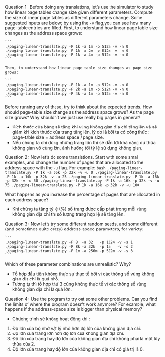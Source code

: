 Question 1 : Before doing any translations, let’s use the simulator to study how linear page tables change size given different parameters. Compute the size of linear page tables as different parameters change. Some suggested inputs are below; by using the `-v` flag,you can see how many page-table entries are filled. First, to understand how linear page table size changes as the address space grows:

    ```
    ./paging-linear-translate.py -P 1k -a 1m -p 512m -v -n 0
    ./paging-linear-translate.py -P 1k -a 2m -p 512m -v -n 0
    ./paging-linear-translate.py -P 1k -a 4m -p 512m -v -n 0
    ```

    Then, to understand how linear page table size changes as page size grows:

    ```
    ./paging-linear-translate.py -P 1k -a 1m -p 512m -v -n 0
    ./paging-linear-translate.py -P 2k -a 1m -p 512m -v -n 0
    ./paging-linear-translate.py -P 4k -a 1m -p 512m -v -n 0
    ```

Before running any of these, try to think about the expected trends. How should page-table size change as the address space grows? As the page size grows? Why shouldn’t we just use really big pages in general?

- Kích thước của bảng sẽ tăng khi vùng không gian địa chỉ tăng lên và sẽ giảm khi kích thước của trang tăng lên, lý do là bởi ta có công thức : page-table size = address space / page size.
- Nếu chúng ta chỉ dùng những trang lớn thì sẽ dẫn tới khả năng dư thừa không gian vô cùng lớn, ảnh hưởng tới tỷ lệ sử dụng không gian. 


Question 2 : Now let’s do some translations. Start with some small examples, and change the number of pages that are allocated to the address space with the `-u` flag. For example:
    ```bash
    ./paging-linear-translate.py -P 1k -a 16k -p 32k -v -u 0
    ./paging-linear-translate.py -P 1k -a 16k -p 32k -v -u 25
    ./paging-linear-translate.py -P 1k -a 16k -p 32k -v -u 50
    ./paging-linear-translate.py -P 1k -a 16k -p 32k -v -u 75
    ./paging-linear-translate.py -P 1k -a 16k -p 32k -v -u 100
    ```
    
What happens as you increase the percentage of pages that are allocated in each address space?

- Khi chúng ta tăng tỷ lệ (%) số trang được cấp phát trong mỗi vùng không gian địa chỉ thì số lượng trang hợp lệ sẽ tăng lên. 

Question 3 : Now let’s try some different random seeds, and some different (and sometimes quite crazy) address-space parameters, for variety:

    ```
    ./paging-linear-translate.py -P 8  -a 32   -p 1024 -v -s 1
    ./paging-linear-translate.py -P 8k -a 32k  -p 1m   -v -s 2
    ./paging-linear-translate.py -P 1m -a 256m -p 512m -v -s 3
    ```

Which of these parameter combinations are unrealistic? Why?
  
- Tổ hợp đầu tiên không thực sự thực tế bởi vì các thông số vùng không gian địa chỉ là quá nhỏ. 
- Tương tự thì tổ hợp thứ 3 cũng không thực tế vì các thông số vùng không gian địa chỉ là quá lớn. 

Question 4 : Use the program to try out some other problems. Can you find the limits of where the program doesn’t work anymore? For example, what happens if the address-space size is bigger than physical memory?

- Chương trình sẽ không hoạt động khi : 
1. Độ lớn của bộ nhớ vật lý nhỏ hơn độ lớn của không gian địa chỉ.
2. Độ lớn của trang lớn hơn độ lớn của không gian địa chỉ. 
3. Độ lớn của trang hay độ lớn của không gian địa chỉ không phải là một lũy thừa của 2. 
4. Độ lớn của trang hay độ lớn của không gian địa chỉ có giá trị là 0. 
